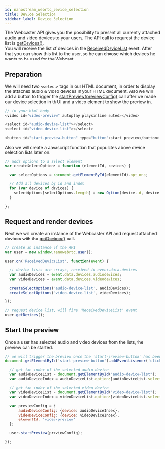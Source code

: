 ```yaml
---
id: nanostream_webrtc_device_selection
title: Device Selection
sidebar_label: Device Selection
---
```


The Webcaster API gives you the possibility to present all currently attached audio and video devices to your users.
The API call to requrest the device list is [getDevices()](./nanostream_webrtc_api/#getdevices).<br>
You will receive the list of devices in the [ReceivedDeviceList](../nanostream_webrtc_api/#RtcUser+event_ReceivedDeviceList) event. After that you can show this list to the user, so he can choose which devices he wants to be used for the Webcast.

## Preparation

We will need two `<select>` tags in our HTML document, in order to display the attached audio & video devices in your HTML document. Also we will add a button to trigger the [startPreview(previewConfig)](../nanostream_webrtc_api/#startpreviewconfig) call after we made our device selection in th UI and a video element to show the preview in.

```js
// in your html body
<video id="video-preview" autoplay playsinline muted></video>

<select id="audio-device-list"></select>
<select id="video-device-list"></select>

<button id="start-preview-button" type="button">start preview</button>
```

Also we will create a Javascript function that populates above device selection lists later on.

```js
// adds options to a select element
var createSelectOptions = function (elementId, devices) {

  var selectOptions = document.getElementById(elementId).options;

  // Add all devices by id and index
  for (var device of devices) {
    selectOptions[selectOptions.length] = new Option(device.id, device.index);
  }

};
```

## Request and render devices

Next we will create an instance of the Webcaster API and request attached devices with the [getDevices()](../nanostream_webrtc_api/#getdevices) call.

```js
// create an instance of the API
var user = new window.nanowebrtc.user();

user.on('ReceivedDeviceList', function(event) {

  // device lists are arrays, received in event.data.devices
  var audioDevices = event.data.devices.audiodevices;
  var videoDevices = event.data.devices.videodevices;

  createSelectOptions('audio-device-list', audioDevices);
  createSelectOptions('video-device-list', videoDevices);

});

// request device list, will fire 'ReceivedDeviceList' event
user.getDevices();
```

## Start the preview

Once a user has selected audio and video devices from the lists, the preview can be started.

```js
// we will trigger the breview once the 'start-preview-button' has been clicked.
document.getElementById('start-preview-button').addEventListener('click', function() {

  // get the index of the selected audio device
  var audioDeviceList = document.getElementById("audio-device-list");
  var audioDeviceIndex = audioDeviceList.options[audioDeviceList.selectedIndex].value;

  // get the index of the selected video device
  var videoDeviceList = document.getElementById("video-device-list");
  var videoDeviceIndex = videoDeviceList.options[videoDeviceList.selectedIndex].value;

  var previewConfig = {
      audioDeviceConfig: {device: audioDeviceIndex},
      videoDeviceConfig: {device: videoDeviceIndex},
      elementId: 'video-preview'
  };

  user.startPreview(previewConfig);

});
```